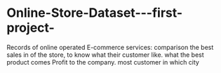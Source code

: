 # Online-Store-Dataset---first-project-
Records of online operated E-commerce services: 
comparison the best sales in of the store, to know what their customer like. 
what the best product comes Profit to the company. 
most customer in which city
